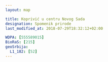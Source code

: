 ```yaml
---
layout: map

title: Koprivić u centru Novog Sada
designation: Spomenik prirode
last_modified_at: 2018-07-29T18:32:12+02:00

WDPA: [555589015]
BioRaS: [215]
geoSrbija:
  L1_182: [52]
---
```

